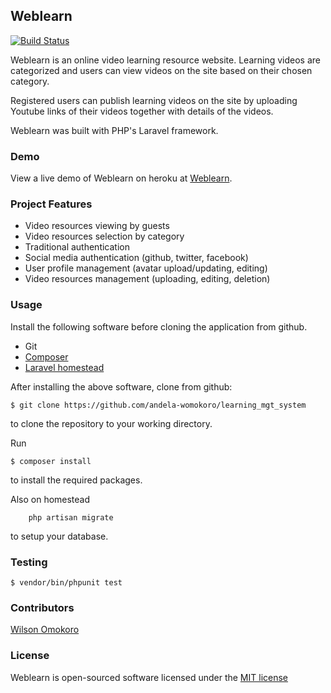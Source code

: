 ## Weblearn

[![Build Status](https://travis-ci.org/andela-womokoro/learning_mgt_system.svg)](https://travis-ci.org/andela-womokoro/learning_mgt_system)

Weblearn is an online video learning resource website. Learning videos are categorized and users can view videos on the site based on their chosen category.

Registered users can publish learning videos on the site by uploading Youtube links of their videos together with details of the videos.

Weblearn was built with PHP's Laravel framework.

### <a name="demo"></a>Demo
View a live demo of Weblearn on heroku at [Weblearn](https://weblearn.herokuapp.com/).

### Project Features
- Video resources viewing by guests
- Video resources selection by category
- Traditional authentication
- Social media authentication (github, twitter, facebook)
- User profile management (avatar upload/updating, editing)
- Video resources management (uploading, editing, deletion)

### Usage
Install the following software before cloning the application from github.

- Git
- [Composer](https://getcomposer.org/doc/00-intro.md)
- [Laravel homestead](http://laravel.com/docs/5.1/homestead)

After installing the above software, clone from github:

```
$ git clone https://github.com/andela-womokoro/learning_mgt_system
`````
to clone the repository to your working directory.

Run

```
$ composer install
```
to install the required packages.

Also on homestead
```
    php artisan migrate
```
to setup your database.


### Testing
```
$ vendor/bin/phpunit test
```

### Contributors

[Wilson Omokoro](https://github.com/andela-womokoro)

### License

Weblearn is open-sourced software licensed under the [MIT license](http://opensource.org/licenses/MIT)
